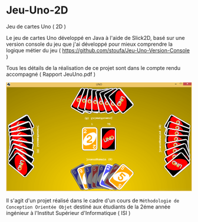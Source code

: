 # Jeu-Uno-2D
Jeu de cartes Uno ( 2D )

Le jeu de cartes Uno développé en Java à l'aide de Slick2D, basé sur une version console du jeu que j'ai développé pour mieux comprendre la logique métier du jeu ( https://github.com/stoufa/Jeu-Uno-Version-Console )

Tous les détails de la réalisation de ce projet sont dans le compte rendu accompagné ( Rapport JeuUno.pdf )

<p align="center">
  <img src="https://raw.githubusercontent.com/stoufa/Jeu-Uno-2D/master/screenshots/bg-jaune.PNG" alt="screenshot"/>
</p>

Il s'agit d'un projet réalisé dans le cadre d'un cours de `Méthodologie de Conception Orientée Objet` destiné aux étudiants de la 2éme année ingénieur à l'Institut Supérieur d'Informatique ( ISI )
